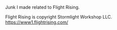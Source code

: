 Junk I made related to Flight Rising.

Flight Rising is copyright Stormlight Workshop LLC.
https://www1.flightrising.com/
